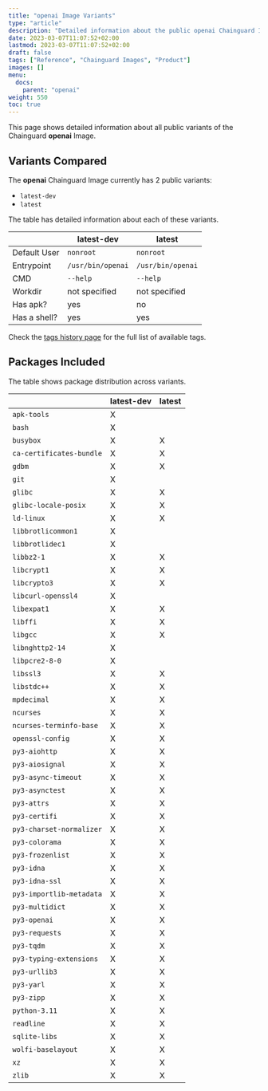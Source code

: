 ```yaml
---
title: "openai Image Variants"
type: "article"
description: "Detailed information about the public openai Chainguard Image variants"
date: 2023-03-07T11:07:52+02:00
lastmod: 2023-03-07T11:07:52+02:00
draft: false
tags: ["Reference", "Chainguard Images", "Product"]
images: []
menu:
  docs:
    parent: "openai"
weight: 550
toc: true
---
```


This page shows detailed information about all public variants of the Chainguard **openai** Image.

## Variants Compared
The **openai** Chainguard Image currently has 2 public variants: 

- `latest-dev`
- `latest`

The table has detailed information about each of these variants.

|              | latest-dev        | latest            |
|--------------|-------------------|-------------------|
| Default User | `nonroot`         | `nonroot`         |
| Entrypoint   | `/usr/bin/openai` | `/usr/bin/openai` |
| CMD          | `--help`          | `--help`          |
| Workdir      | not specified     | not specified     |
| Has apk?     | yes               | no                |
| Has a shell? | yes               | yes               |

Check the [tags history page](/chainguard/chainguard-images/reference/openai/tags_history/) for the full list of available tags.

## Packages Included
The table shows package distribution across variants.

|                          | latest-dev | latest |
|--------------------------|------------|--------|
| `apk-tools`              | X          |        |
| `bash`                   | X          |        |
| `busybox`                | X          | X      |
| `ca-certificates-bundle` | X          | X      |
| `gdbm`                   | X          | X      |
| `git`                    | X          |        |
| `glibc`                  | X          | X      |
| `glibc-locale-posix`     | X          | X      |
| `ld-linux`               | X          | X      |
| `libbrotlicommon1`       | X          |        |
| `libbrotlidec1`          | X          |        |
| `libbz2-1`               | X          | X      |
| `libcrypt1`              | X          | X      |
| `libcrypto3`             | X          | X      |
| `libcurl-openssl4`       | X          |        |
| `libexpat1`              | X          | X      |
| `libffi`                 | X          | X      |
| `libgcc`                 | X          | X      |
| `libnghttp2-14`          | X          |        |
| `libpcre2-8-0`           | X          |        |
| `libssl3`                | X          | X      |
| `libstdc++`              | X          | X      |
| `mpdecimal`              | X          | X      |
| `ncurses`                | X          | X      |
| `ncurses-terminfo-base`  | X          | X      |
| `openssl-config`         | X          | X      |
| `py3-aiohttp`            | X          | X      |
| `py3-aiosignal`          | X          | X      |
| `py3-async-timeout`      | X          | X      |
| `py3-asynctest`          | X          | X      |
| `py3-attrs`              | X          | X      |
| `py3-certifi`            | X          | X      |
| `py3-charset-normalizer` | X          | X      |
| `py3-colorama`           | X          | X      |
| `py3-frozenlist`         | X          | X      |
| `py3-idna`               | X          | X      |
| `py3-idna-ssl`           | X          | X      |
| `py3-importlib-metadata` | X          | X      |
| `py3-multidict`          | X          | X      |
| `py3-openai`             | X          | X      |
| `py3-requests`           | X          | X      |
| `py3-tqdm`               | X          | X      |
| `py3-typing-extensions`  | X          | X      |
| `py3-urllib3`            | X          | X      |
| `py3-yarl`               | X          | X      |
| `py3-zipp`               | X          | X      |
| `python-3.11`            | X          | X      |
| `readline`               | X          | X      |
| `sqlite-libs`            | X          | X      |
| `wolfi-baselayout`       | X          | X      |
| `xz`                     | X          | X      |
| `zlib`                   | X          | X      |

